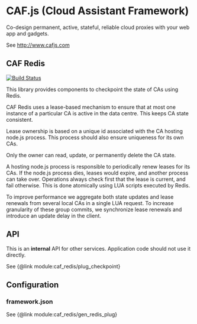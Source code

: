 # CAF.js (Cloud Assistant Framework)

Co-design permanent, active, stateful, reliable cloud proxies with your web app and gadgets.

See http://www.cafjs.com

## CAF Redis
[![Build Status](http://ci.cafjs.com/api/badges/cafjs/caf_redis/status.svg)](http://ci.cafjs.com/cafjs/caf_redis)


This library provides components to checkpoint the state of CAs using Redis.

CAF Redis uses a lease-based  mechanism to ensure that at most one instance of a particular CA is active in the data centre. This keeps CA state consistent.

Lease ownership is based on a unique id associated with the CA hosting node.js process. This process should also ensure uniqueness for its own CAs.

Only the owner can read, update, or permanently delete the CA state.

A hosting node.js process is responsible to periodically renew leases for its CAs.  If the node.js process dies, leases would expire, and another process can take over. Operations always check first that the lease is current, and fail otherwise. This is done atomically using LUA scripts executed by Redis.

To improve performance we aggregate both state updates and lease renewals from several local CAs in a single LUA request. To increase granularity of these group commits, we synchronize lease renewals and introduce an update delay in the client.

## API

This is an **internal** API for other services. Application code should not use it directly.

See {@link  module:caf_redis/plug_checkpoint}

## Configuration

### framework.json

See {@link  module:caf_redis/gen_redis_plug}
